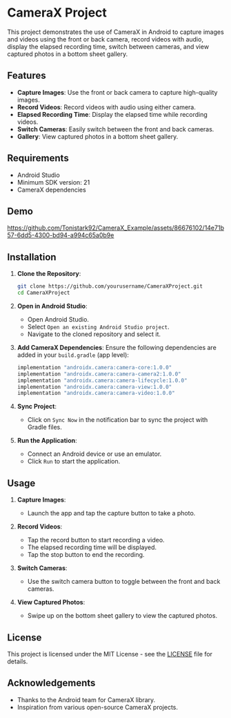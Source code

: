 # CameraX Project

This project demonstrates the use of CameraX in Android to capture images and videos using the front or back camera, record videos with audio, display the elapsed recording time, switch between cameras, and view captured photos in a bottom sheet gallery.

## Features

- **Capture Images**: Use the front or back camera to capture high-quality images.
- **Record Videos**: Record videos with audio using either camera.
- **Elapsed Recording Time**: Display the elapsed time while recording videos.
- **Switch Cameras**: Easily switch between the front and back cameras.
- **Gallery**: View captured photos in a bottom sheet gallery.

## Requirements

- Android Studio
- Minimum SDK version: 21
- CameraX dependencies

## Demo



https://github.com/Tonistark92/CameraX_Example/assets/86676102/14e71b57-6dd5-4300-bd94-a994c65a0b9e



## Installation

1. **Clone the Repository**:
    ```bash
    git clone https://github.com/yourusername/CameraXProject.git
    cd CameraXProject
    ```

2. **Open in Android Studio**:
    - Open Android Studio.
    - Select `Open an existing Android Studio project`.
    - Navigate to the cloned repository and select it.

3. **Add CameraX Dependencies**:
    Ensure the following dependencies are added in your `build.gradle` (app level):
    ```groovy
    implementation "androidx.camera:camera-core:1.0.0"
    implementation "androidx.camera:camera-camera2:1.0.0"
    implementation "androidx.camera:camera-lifecycle:1.0.0"
    implementation "androidx.camera:camera-view:1.0.0"
    implementation "androidx.camera:camera-video:1.0.0"
    ```

4. **Sync Project**:
    - Click on `Sync Now` in the notification bar to sync the project with Gradle files.

5. **Run the Application**:
    - Connect an Android device or use an emulator.
    - Click `Run` to start the application.

## Usage

1. **Capture Images**:
    - Launch the app and tap the capture button to take a photo.

2. **Record Videos**:
    - Tap the record button to start recording a video.
    - The elapsed recording time will be displayed.
    - Tap the stop button to end the recording.

3. **Switch Cameras**:
    - Use the switch camera button to toggle between the front and back cameras.

4. **View Captured Photos**:
    - Swipe up on the bottom sheet gallery to view the captured photos.

## License

This project is licensed under the MIT License - see the [LICENSE](LICENSE) file for details.

## Acknowledgements

- Thanks to the Android team for CameraX library.
- Inspiration from various open-source CameraX projects.

